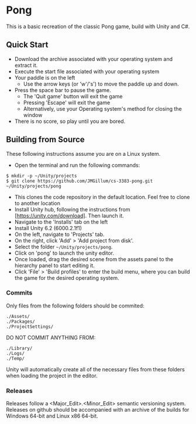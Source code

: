 # Pong
This is a basic recreation of the classic Pong game, build with Unity and C#.
## Quick Start
* Download the archive associated with your operating system and extract it.
* Execute the start file associated with your operating system
* Your paddle is on the left
  * Use the arrow keys (or 'w'/'s') to move the paddle up and down.
* Press the space bar to pause the game.
  * The 'Quit game' button will exit the game
  * Pressing 'Escape' will exit the game
  * Alternatively, use your Operating system's method for closing the window
* There is no score, so play until you are bored.

## Building from Source
These following instructions assume you are on a Linux system.
* Open the terminal and run the following commands:
```
$ mkdir -p ~/Unity/projects
$ git clone https://github.com/JMGillum/cs-3383-pong.git ~/Unity/projects/pong
```
  * This clones the code repository in the default location. Feel free to clone to another location
* Install Unity hub, following the instructions from [https://unity.com/download]. Then launch it.
* Navigate to the 'Installs' tab on the left
* Install Unity 6.2 (6000.2.1f1)
* On the left, navigate to 'Projects' tab.
* On the right, click 'Add' > 'Add project from disk'.
* Select the folder `~/Unity/projects/pong`.
* Click on 'pong' to launch the unity editor.
* Once loaded, drag the desired scene from the assets panel to the hierarchy panel to start editing it.
* Click 'File' > 'Build profiles' to enter the build menu, where you can build the game for the desired operating system.

### Commits
Only files from the following folders should be commited:
```
./Assets/
./Packages/
./ProjectSettings/
```
DO NOT COMMIT ANYTHING FROM:
```
./Library/
./Logs/
./Temp/
```
Unity will automatically create all of the necessary files from these folders when loading the project in the editor.

### Releases
Releases follow a <Major_Edit>.<Minor_Edit> semantic versioning system.\
Releases on github should be accompanied with an archive of the builds for Windows 64-bit and Linux x86 64-bit.
